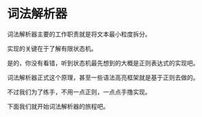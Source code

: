 # 词法解析器

词法解析器主要的工作职责就是将文本最小粒度拆分。

实现的关键在于了解有限状态机。

是的，你没有看错，听到状态机最先想到的大概是正则表达式的实现吧。

词法解析器正式这个原理，甚至一些语法高亮框架就是基于正则去做的。

不过我们为了练手，不用一点正则，一点点手撸实现。

下面我们就开始词法解析器的旅程吧。
